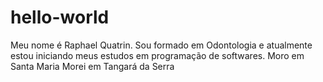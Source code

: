 # hello-world
Meu nome é Raphael Quatrin. Sou formado em Odontologia e atualmente estou iniciando meus estudos em programação de softwares.
Moro em Santa Maria
Morei em Tangará da Serra
